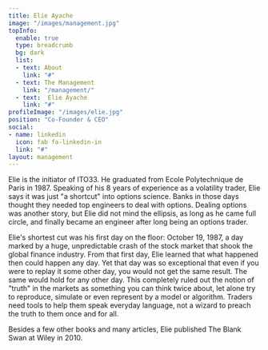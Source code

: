 ```yaml
---
title: Elie Ayache
image: "/images/management.jpg"
topInfo:
  enable: true
  type: breadcrumb
  bg: dark
  list:
  - text: About
    link: "#"
  - text: The Management
    link: "/management/"
  - text:  Elie Ayache
    link: "#"
profileImage: "/images/elie.jpg"
position: "Co-Founder & CEO"
social:
- name: linkedin
  icon: fab fa-linkedin-in
  link: "#"
layout: management   
---
```


Elie is the initiator of ITO33. He graduated from Ecole Polytechnique de Paris in 1987. Speaking of his 8 years of experience as a volatility trader, Elie says it was just "a shortcut" into options science. Banks in those days thought they needed top engineers to deal with options. Dealing options was another story, but Elie did not mind the ellipsis, as long as he came full circle, and finally became an engineer after long being an options trader.

Elie's shortest cut was his first day on the floor: October 19, 1987, a day marked by a huge, unpredictable crash of the stock market that shook the global finance industry. From that first day, Elie learned that what happened then could happen any day. Yet that day was so exceptional that even if you were to replay it some other day, you would not get the same result. The same would hold for any other day. This completely ruled out the notion of "truth" in the markets as something you can think twice about, let alone try to reproduce, simulate or even represent by a model or algorithm. Traders need tools to help them speak everyday language, not a wizard to preach the truth to them once and for all.

Besides a few other books and many articles, Elie published The Blank Swan at Wiley in 2010.
